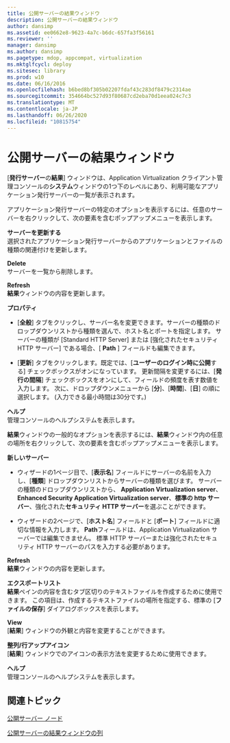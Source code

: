 ```yaml
---
title: 公開サーバーの結果ウィンドウ
description: 公開サーバーの結果ウィンドウ
author: dansimp
ms.assetid: ee0662e8-9623-4a7c-b6dc-657fa3f56161
ms.reviewer: ''
manager: dansimp
ms.author: dansimp
ms.pagetype: mdop, appcompat, virtualization
ms.mktglfcycl: deploy
ms.sitesec: library
ms.prod: w10
ms.date: 06/16/2016
ms.openlocfilehash: b6bed8bf305b02207fdaf43c283df8479c2314ae
ms.sourcegitcommit: 354664bc527d93f80687cd2eba70d1eea024c7c3
ms.translationtype: MT
ms.contentlocale: ja-JP
ms.lasthandoff: 06/26/2020
ms.locfileid: "10815754"
---
```

# 公開サーバーの結果ウィンドウ


[**発行サーバー**の**結果**] ウィンドウは、Application Virtualization クライアント管理コンソールの**システム**ウィンドウの1つ下のレベルにあり、利用可能なアプリケーション発行サーバーの一覧が表示されます。

アプリケーション発行サーバーの特定のオプションを表示するには、任意のサーバーを右クリックして、次の要素を含むポップアップメニューを表示します。

<a href="" id="refresh-server"></a>**サーバーを更新する**  
選択されたアプリケーション発行サーバーからのアプリケーションとファイルの種類の関連付けを更新します。

<a href="" id="delete"></a>**Delete**  
サーバーを一覧から削除します。

<a href="" id="refresh"></a>**Refresh**  
**結果**ウィンドウの内容を更新します。

<a href="" id="properties"></a>**プロパティ**  
-   [**全般**] タブをクリックし、サーバー名を変更できます。サーバーの種類のドロップダウンリストから種類を選んで、ホスト名とポートを指定します。 サーバーの種類が [Standard HTTP Server] または [強化されたセキュリティ HTTP サーバー] である場合、[ **Path** ] フィールドも編集できます。

-   [**更新**] タブをクリックします。既定では、[**ユーザーのログイン時に公開**する] チェックボックスがオンになっています。 更新間隔を変更するには、[**発行の間隔**] チェックボックスをオンにして、フィールドの頻度を表す数値を入力します。 次に、ドロップダウンメニューから [**分**]、[**時間**]、[**日**] の順に選択します。 (入力できる最小時間は30分です。)

<a href="" id="help"></a>**ヘルプ**  
管理コンソールのヘルプシステムを表示します。

**結果**ウィンドウの一般的なオプションを表示するには、**結果**ウィンドウ内の任意の場所を右クリックして、次の要素を含むポップアップメニューを表示します。

<a href="" id="new-server"></a>**新しいサーバー**  
-   ウィザードの1ページ目で、[**表示名**] フィールドにサーバーの名前を入力し、[**種類**] ドロップダウンリストからサーバーの種類を選びます。 サーバーの種類のドロップダウンリストから、 **Application Virtualization server**、 **Enhanced Security Application Virtualization server**、**標準の http サーバー**、強化された**セキュリティ HTTP サーバー**を選ぶことができます。

-   ウィザードの2ページで、[**ホスト名**] フィールドと [**ポート**] フィールドに適切な情報を入力します。 **Path**フィールドは、Application Virtualization サーバーでは編集できません。 標準 HTTP サーバーまたは強化されたセキュリティ HTTP サーバーのパスを入力する必要があります。

<a href="" id="refresh"></a>**Refresh**  
**結果**ウィンドウの内容を更新します。

<a href="" id="export-list"></a>**エクスポートリスト**  
**結果**ペインの内容を含むタブ区切りのテキストファイルを作成するために使用できます。 この項目は、作成するテキストファイルの場所を指定する、標準の [**ファイルの保存**] ダイアログボックスを表示します。

<a href="" id="view"></a>**View**  
[**結果**] ウィンドウの外観と内容を変更することができます。

<a href="" id="arrange-line-up-icons"></a>**整列/行アップアイコン**  
[**結果**] ウィンドウでのアイコンの表示方法を変更するために使用できます。

<a href="" id="help"></a>**ヘルプ**  
管理コンソールのヘルプシステムを表示します。

## 関連トピック


[公開サーバー ノード](publishing-servers-node.md)

[公開サーバーの結果ウィンドウの列](publishing-servers-results-pane-columns.md)

 

 





